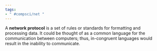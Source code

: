 ```yaml
---
tags:
- " #compsci/net "
---
```


A **network protocol** is a set of rules or standards for formatting and processing data. It could be thought of as a common language for the communication between computers; thus, in-congruent languages would result in the inability to communicate. 